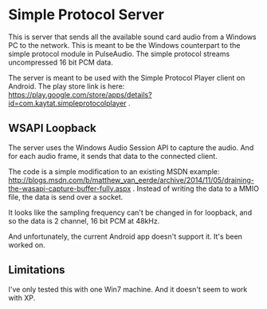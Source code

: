 # Simple Protocol Server

This is server that sends all the available sound card audio from a Windows PC to the network.  This is meant to be the Windows counterpart to the simple protocol module in PulseAudio.  The simple protocol streams uncompressed 16 bit PCM data.

The server is meant to be used with the Simple Protocol Player client on Android.  The play store link is here: https://play.google.com/store/apps/details?id=com.kaytat.simpleprotocolplayer .

## WSAPI Loopback

The server uses the Windows Audio Session API to capture the audio.  And for each audio frame, it sends that data to the connected client.

The code is a simple modification to an existing MSDN example: http://blogs.msdn.com/b/matthew_van_eerde/archive/2014/11/05/draining-the-wasapi-capture-buffer-fully.aspx .  Instead of writing the data to a MMIO file, the data is send over a socket.

It looks like the sampling frequency can't be changed in for loopback, and so the data is 2 channel, 16 bit PCM at 48kHz.

And unfortunately, the current Android app doesn't support it.  It's been worked on.

## Limitations
I've only tested this with one Win7 machine.  And it doesn't seem to work with XP.
